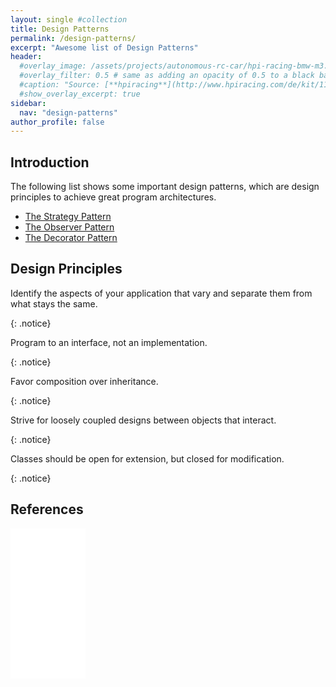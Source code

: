 ```yaml
---
layout: single #collection
title: Design Patterns
permalink: /design-patterns/
excerpt: "Awesome list of Design Patterns"
header:
  #overlay_image: /assets/projects/autonomous-rc-car/hpi-racing-bmw-m3.png
  #overlay_filter: 0.5 # same as adding an opacity of 0.5 to a black background
  #caption: "Source: [**hpiracing**](http://www.hpiracing.com/de/kit/114343)"
  #show_overlay_excerpt: true
sidebar:
  nav: "design-patterns"
author_profile: false
---
```


## Introduction

The following list shows some important design patterns, which are design principles to achieve great program architectures.

- [The Strategy Pattern](/design-patterns/strategy)
- [The Observer Pattern](/design-patterns/observer)
- [The Decorator Pattern](/design-patterns/decorator)


## Design Principles

<p>
Identify the aspects of your application that vary and separate them from
what stays the same.
</p>
{: .notice}

<p>
Program to an interface, not an implementation.
</p>
{: .notice}

<p>
Favor composition over inheritance.
</p>
{: .notice}

<p>
Strive for loosely coupled designs between objects that interact.
</p>
{: .notice}


<p>
Classes should be open for extension, but closed for modification.
</p>
{: .notice}


## References

<iframe style="width:120px;height:240px;" marginwidth="0" marginheight="0" scrolling="no" frameborder="0" src="//ws-eu.amazon-adsystem.com/widgets/q?ServiceVersion=20070822&OneJS=1&Operation=GetAdHtml&MarketPlace=DE&source=ss&ref=as_ss_li_til&ad_type=product_link&tracking_id=fjp-21&language=de_DE&marketplace=amazon&region=DE&placement=0596007124&asins=0596007124&linkId=0dfab9b55086e671b452f5647a1f50e0&show_border=true&link_opens_in_new_window=true"></iframe>
